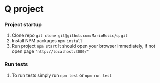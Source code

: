 # Q project

### Project startup

1.  Clone repo
    `git clone git@github.com:MarioRozic/q.git`
2.  Install NPM packages
    `npm install`
3.  Run project
    `npm start` It should open your browser immediately, if not open page `"http://localhost:3000/"`

### Run tests

1.  To run tests simply run
    `npm test` or `npm run test`
